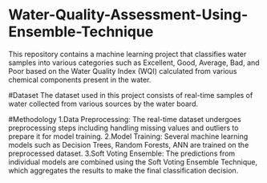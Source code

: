 # Water-Quality-Assessment-Using-Ensemble-Technique
This repository contains a machine learning project that classifies water samples into various categories such as Excellent, Good, Average, Bad, and Poor based on the Water Quality Index (WQI) calculated from various chemical components present in the water.

#Dataset
The dataset used in this project consists of real-time samples of water collected from various sources by the water board.

#Methodology
1.Data Preprocessing: The real-time dataset undergoes preprocessing steps including handling missing values and outliers to prepare it for model training.
2.Model Training: Several machine learning models such as Decision Trees, Random Forests, ANN are trained on the preprocessed dataset.
3.Soft Voting Ensemble: The predictions from individual models are combined using the Soft Voting Ensemble Technique, which aggregates the results to make the final classification decision.
